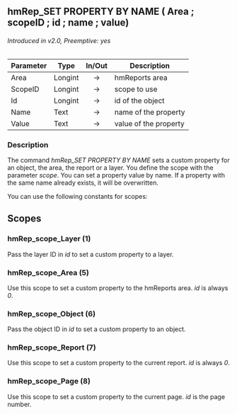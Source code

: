 ## hmRep_SET PROPERTY BY NAME ( Area ; scopeID ; id ; name ; value)
###### Introduced in v2.0, Preemptive: yes

|Parameter|Type|In/Out|Description
|---|---|:---:|---
|Area|Longint|→|hmReports area
|ScopeID|Longint|→|scope to use
|Id|Longint|→|id of the object
|Name|Text|→|name of the property
|Value|Text|→|value of the property

### Description
The command *hmRep_SET PROPERTY BY NAME* sets a custom property for an object, the area, the report or a layer. You define the scope with the parameter *scope*. You can set a property value by name. If a property with the same name already exists, it will be overwritten.

You can use the following constants for scopes:

## Scopes
### hmRep_scope_Layer (1)
Pass the layer ID in *id* to set a custom property to a layer.

### hmRep_scope_Area (5)
Use this scope to set a custom property to the hmReports area. *id* is always *0*.

### hmRep_scope_Object (6)
Pass the object ID in *id* to set a custom property to an object.

### hmRep_scope_Report (7)
Use this scope to set a custom property to the current report. *id* is always *0*.

### hmRep_scope_Page (8)
Use this scope to set a custom property to the current page. *id* is the page number.
